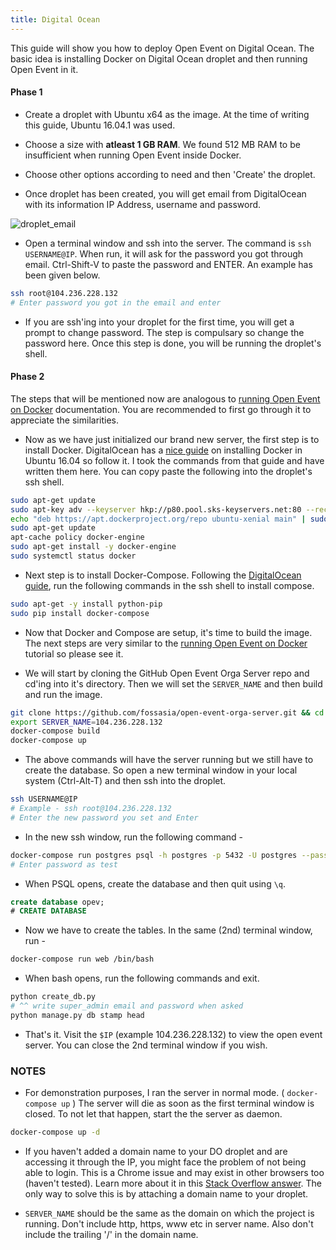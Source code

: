 ```yaml
---
title: Digital Ocean
---
```


This guide will show you how to deploy Open Event on Digital Ocean. The basic idea is installing Docker on Digital Ocean droplet and then running Open Event in it.

#### Phase 1

* Create a droplet with Ubuntu x64 as the image. At the time of writing this guide, Ubuntu 16.04.1 was used.

* Choose a size with **atleast 1 GB RAM**. We found 512 MB RAM to be insufficient when running Open Event inside Docker.

* Choose other options according to need and then 'Create' the droplet.

* Once droplet has been created, you will get email from DigitalOcean with its information IP Address, username and password.

![droplet_email](https://cloud.githubusercontent.com/assets/4047597/17770515/e2ea6f4c-655b-11e6-9211-78257a083e82.png)

* Open a terminal window and ssh into the server. The command is `ssh USERNAME@IP`. When run, it will ask for the password you got through email. Ctrl-Shift-V to paste the password and ENTER. An example has been given below.

```bash
ssh root@104.236.228.132
# Enter password you got in the email and enter
```

* If you are ssh'ing into your droplet for the first time, you will get a prompt to change password. The step is compulsary so change the password here.
Once this step is done, you will be running the droplet's shell.


#### Phase 2

The steps that will be mentioned now are analogous to [running Open Event on Docker](docker.md) documentation. You are recommended to first go through it to appreciate the
similarities.

* Now as we have just initialized our brand new server, the first step is to install Docker. DigitalOcean has a
[nice guide](https://www.digitalocean.com/community/tutorials/how-to-install-and-use-docker-on-ubuntu-16-04) on installing Docker in Ubuntu 16.04 so follow it.
I took the commands from that guide and have written them here. You can copy paste the following into the droplet's ssh shell.

```bash
sudo apt-get update
sudo apt-key adv --keyserver hkp://p80.pool.sks-keyservers.net:80 --recv-keys 58118E89F3A912897C070ADBF76221572C52609D
echo "deb https://apt.dockerproject.org/repo ubuntu-xenial main" | sudo tee /etc/apt/sources.list.d/docker.list
sudo apt-get update
apt-cache policy docker-engine
sudo apt-get install -y docker-engine
sudo systemctl status docker
```

* Next step is to install Docker-Compose. Following the [DigitalOcean guide](https://www.digitalocean.com/community/tutorials/how-to-install-and-use-docker-compose-on-ubuntu-14-04), run the following commands in the ssh shell to install compose.

```bash
sudo apt-get -y install python-pip
sudo pip install docker-compose
```

* Now that Docker and Compose are setup, it's time to build the image. The next steps are very similar to the [running Open Event on Docker](docker.md)
tutorial so please see it.

* We will start by cloning the GitHub Open Event Orga Server repo and cd'ing into it's directory. Then we will set the `SERVER_NAME` and then build and run the image.

```bash
git clone https://github.com/fossasia/open-event-orga-server.git && cd open-event-orga-server
export SERVER_NAME=104.236.228.132
docker-compose build
docker-compose up
```

* The above commands will have the server running but we still have to create the database. So open a new terminal window in your local system (Ctrl-Alt-T) and then
ssh into the droplet.

```bash
ssh USERNAME@IP
# Example - ssh root@104.236.228.132
# Enter the new password you set and Enter
```

* In the new ssh window, run the following command -

```bash
docker-compose run postgres psql -h postgres -p 5432 -U postgres --password
# Enter password as test
```

* When PSQL opens, create the database and then quit using `\q`.

```sql
create database opev;
# CREATE DATABASE
```

* Now we have to create the tables. In the same (2nd) terminal window, run -

```bash
docker-compose run web /bin/bash
```

* When bash opens, run the following commands and exit.

```bash
python create_db.py
# ^^ write super_admin email and password when asked
python manage.py db stamp head
```

* That's it. Visit the `$IP` (example 104.236.228.132) to view the open event server. You can close the 2nd terminal window if you wish.



### NOTES

* For demonstration purposes, I ran the server in normal mode. ( `docker-compose up` )
The server will die as soon as the first terminal window is closed. To not let that happen, start the the server as daemon.

```bash
docker-compose up -d
```

* If you haven't added a domain name to your DO droplet and are accessing it through the IP, you might face the problem of not being able to login. This is a Chrome issue
and may exist in other browsers too (haven't tested). Learn more about it in this [Stack Overflow answer](http://stackoverflow.com/a/27276450/2295672). The only way to solve
this is by attaching a domain name to your droplet.

* `SERVER_NAME` should be the same as the domain on which the project is running. Don't include http, https, www etc in server name.
Also don't include the trailing '/' in the domain name.
